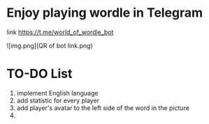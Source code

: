# Enjoy playing wordle in Telegram
link https://t.me/world_of_wordle_bot

![img.png](QR of bot link.png)

# TO-DO List
1. implement English language  
2. add statistic for every player  
3. add player's avatar to the left side of the word in the picture
4. 